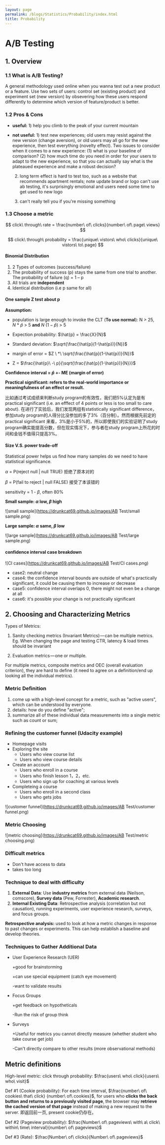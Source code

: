 ```yaml
---
layout: page
permalink: /blogs/Statistics/Probability/index.html
title: Probability
---
```


# A/B Testing



## 1. Overview

### 1.1 What is A/B Testing?

A general methodology used online when you wanna test out a new product or a feature. Use two sets of users: control set (existing product) and experiment set (new version) by obsevering how these users respond differently to determine which version of feature/product is better.

### 1.2 Pros & Cons

- **useful:** 1) help you climb to the peak of your current mountain

- **not useful:** 1) test new experiences; old users may resist against the new version (change aversion), or old users may all go for the new experience, then test everything (novelty effect). Two issues to consider when it comes to a new experience: (1) what is your baseline of comparison? (2) how much time do you need in order for your users to adapt to the new experience, so that you can actually say what is the plateaued experience and make a robust decision? 

  2) long term effect is hard to test too, such as a website that recommends apartment rentals; note update brand or logo can't use ab testing, it's surprisingly emotional and users need some time to get used to new logo 

  3) can't really tell you if you're missing something

### 1.3 Choose a metric

$$
click\ through\ rate = \frac{number\ of\ clicks}{number\ of\ page\ views}
$$

$$
click\ through\ probability = \frac{unique\ vistors\ who\ clicks}{unique\ vistors\ to\ page}
$$

#### **Binomial Distribution**

1. 2 Types of outcomes (success/failure)
2. The probability of success (p) stays the same from one trial to another. The probability of failure (q) = 1 – p
3. All trials are **independent**
4. Identical distribution (i.e p same for all)



#### One sample Z test about p

**Assumption:** 

- population is large enough to invoke the CLT (**To use normal**): N > 25,  $N\ *\ \hat{p}$ > 5 **and** $N\ (1- \hat{p})$ > 5

- Expection probability:  $\hat{p} = \frac{X}{N}$
- Standard deviation: $\sqrt{\frac{\hat{p}(1-\hat{p})}{N}}$
- margin of error = $Z \ *\ \sqrt{\frac{\hat{p}(1-\hat{p})}{N}}$
- Z = $\frac{\hat{p}\ -\ p}{\sqrt{\frac{\hat{p}(1-\hat{p})}{N}}}$



**Confidence interval =  $\hat{p}$ +-  ME (margin of error)**

**Practical significant: refers to the real-world importance or meaningfulness of an effect or result.**

比如通过考试成绩来判断study program的有效性，我们把5%认定为是有practical significant (i.e. an efffect of 4 points or less is too small to care about). 在进行了实验后，我们发现两组有statistically significant difference，参加study program的人得分比没参加的多了3%（百分制）。然而根据先前定的practical significant  来看，3%是小于5%的，所以即使我们的实验证明了study program确实能提高分数，但在现实情况下，参与者在study program上所花的时间和金钱不值得只提高3%。



#### Size V.S. power trade-off

Statistical power helps us find how many samples do we need to have statistical significance.

$\alpha$ = P(reject null  |  null TRUE) 拒绝了原本对的

$\beta$ = P(fail to reject  |  null FALSE) 接受了本该错的

sensitivity = 1 - $\beta$, often 80%



**Small sample: $\alpha$ low, $\beta$ high**

![small sample](https://drunkcat69.github.io/images/AB Test/small sample.png)



**Large sample: $\alpha$ same, $\beta$ low**

![large sample](https://drunkcat69.github.io/images/AB Test/large sample.png)

#### confidence interval case breakdown

![CI cases](https://drunkcat69.github.io/images/AB Test/CI cases.png)

- case2: neutral change
- case4: the confidence interval bounds are outside of what's practically significant, it could be causing them to increase or decrease
- case5: confidence interval overlaps 0, there might not even be a change at all
- case6: it's possible your change is not practically significant



## 2. Choosing and Characterizing Metrics

Types of Metrics:

1) Sanity checking metrics (Invariant Metrics) — can be multiple metrics. Eg. When changing the page and testing CTR, latency & load times should be invariant

2) Evaluation metrics — one or multiple.

For multiple metrics, composite metrics and OEC (overall evaluation criterion), they are hard to define (it need to agree on a definition/end up looking all the individual metrics).

### Metric Definition

1. come up with a high-level concept for a metric, such as "active users", which can be understood by everyone.
2. details: how do you define "active";
3. summarize all of these individual data measurements into a single metric such as count or sum;

### Refining the customer funnel (Udacity example)

- Homepage visits
- Exploring the site
  - Users who view course list
  - Users who view course details
- Create an account
  - Users who enroll in a course
  - Users who finish lesson 1，2，etc.
  - Users who sign up for coaching at various levels
- Completeing a course
  - Users who enroll in a second class
  - Users who gets jobs

![customer funnel](https://drunkcat69.github.io/images/AB Test/customer funnel.png)

### Metric Choosing

![metric choosing](https://drunkcat69.github.io/images/AB Test/metric choosing.png)

### Difficult metrics

- Don't have access to data
- takes too long

### Technique to deal with difficulty

1. **External Data**: Use **industry metrics** from external data (Neilson, comscore), **Survey data** (Pew, Forrester), **Academic research**.
2. **Internal Existing Data**: Retrospective analysis (correlation but not causation), running experiments, user experience research, surveys, and focus groups.

**Retrospective analysis:** used to look at how a metric changes in response to past changes or experiments. This can help establish a baseline and develop theories.

### Techniques to Gather Additional Data

- User Experience Research (UER)

  +good for brainstorming

  +can use special equipment (catch eye movement)

  -want to validate results

- Focus Groups

  +get feedback on hypotheticals

  -Run the risk of group think

- Surveys

  +Useful for metrics you cannot directly measure (whether student who take course get job)

  -Can't directly compare to other results (more observational methods)

## Metric definitions

High-level metric: click through probability:  $\frac{users\ who\ click}{users\ who\ visit}$

Def #1 (Cookie probability): For each time interval, $\frac{number\ of\ cookies\ that\ click} {number\ of\ cookies}$, for users who **clicks the back button and returns to a previously visited page**, the browser may **retrieve the cached version of that page** instead of making a new request to the server. 即返回前一页, present cookie仍存在。

Def #2 (Pageview probability): $\frac{Number\ of\ pageviews\ with\ a\ click\ within\ time\ interval}{number\ of\ pageviews}$

Def #3 (Rate): $\frac{Number\ of\ clicks}{Number\ of\ pageviews}$

